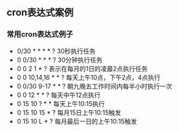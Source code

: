 ## cron表达式案例

### 常用cron表达式例子
- 0/30 * * * * ?   30秒执行任务
- 0 0/30 * * * ?    30分钟执行任务
- 0 0 2 1 * ?   表示在每月的1日的凌晨2点执行任务
- 0 0 10,14,16 * * ?   每天上午10点，下午2点，4点执行
- 0 0/30 9-17 * * ?   朝九晚五工作时间内每半小时执行一次
- 0 0 12 * * ?   每天中午12点执行
- 0 15 10 ? * *    每天上午10:15执行
- 0 15 10 15 * ?    每月15日上午10:15触发
- 0 15 10 L * ?    每月最后一日的上午10:15触发

